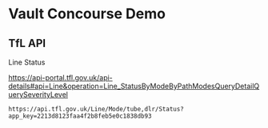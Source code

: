 # Vault Concourse Demo

## TfL API

Line Status

https://api-portal.tfl.gov.uk/api-details#api=Line&operation=Line_StatusByModeByPathModesQueryDetailQuerySeverityLevel

`https://api.tfl.gov.uk/Line/Mode/tube,dlr/Status?app_key=2213d8123faa4f2b8feb5e0c1838db93`
